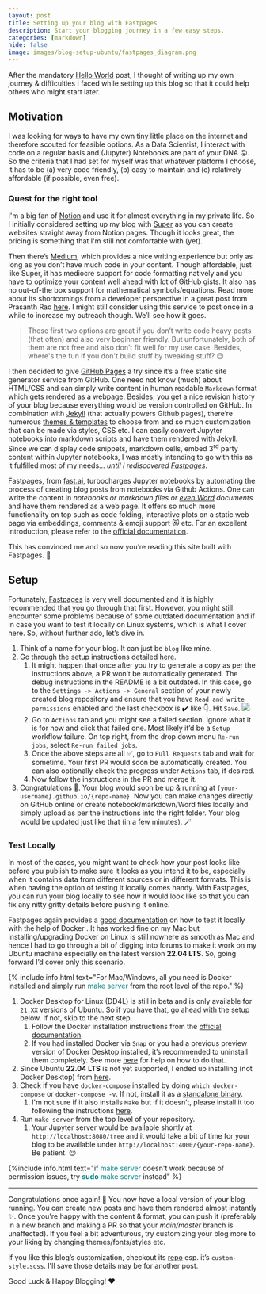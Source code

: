 ```yaml
---
layout: post
title: Setting up your blog with Fastpages
description: Start your blogging journey in a few easy steps.
categories: [markdown]
hide: false
image: images/blog-setup-ubuntu/fastpages_diagram.png
---
```


After the mandatory [Hello World](../09/hello-world.html) post, I thought of writing up my own journey & difficulties I faced while setting up this blog so that it could help others who might start later. <i class="fa-solid fa-person-hiking"></i>

## Motivation

I was looking for ways to have my own tiny little place on the internet and therefore scouted for feasible options. As a Data Scientist, I interact with code on a regular basis and (Jupyter) Notebooks are part of your DNA :stuck_out_tongue:. So the criteria that I had set for myself was that whatever platform I choose, it has to be (a) very code friendly, (b) easy to maintain and (c) relatively affordable (if possible, even free).

### Quest for the right tool

I'm a big fan of [Notion](https://www.notion.so/) and use it for almost everything in my private life. So I initially considered setting up my blog with [Super](https://super.so/) as you can create websites straight away from Notion pages. Though it looks great, the pricing is something that I'm still not comfortable with (yet). 

Then there’s [Medium](https://medium.com/), which provides a nice writing experience but only as long as you don’t have much code in your content. Though affordable, just like Super, it has mediocre support for code formatting natively and you have to optimize your content well ahead with lot of GitHub gists. It also has no out-of-the box support for mathematical symbols/equations. Read more about its shortcomings from a developer perspective in a great post from Prasanth Rao [here](https://prrao87.github.io/blog/blogging-for-data-scientists). I might still consider using this service to post once in a while to increase my outreach though. We’ll see how it goes. <i class="fa-regular fa-face-smile"></i>

> These first two options are great if you don’t write code heavy posts (that often) and also very beginner friendly. But unfortunately, both of them are not free and also don’t fit well for my use case. Besides, where's the fun if you don't build stuff by tweaking stuff? :wink:

I then decided to give [GitHub Pages](https://pages.github.com) a try since it’s a free static site generator service from GitHub. One need not know (much) about HTML/CSS and can simply write content in human readable `Markdown` format which gets rendered as a webpage. Besides, you get a nice revision history of your blog because everything would be version controlled on GitHub. In combination with [Jekyll](https://jekyllrb.com) (that actually powers Github pages), there’re numerous [themes & templates](http://jekyllthemes.io) to choose from and so much customization that can be made via styles, CSS etc. I can easily convert Jupyter notebooks into markdown scripts and have them rendered with Jekyll. Since we can display code snippets, markdown cells, embed 3<sup>rd</sup> party content within Jupyter notebooks, I was mostly intending to go with this as it fulfilled most of my needs... *until I rediscovered [Fastpages](https://fastpages.fast.ai)*.

Fastpages, from [fast.ai](https://fast.ai/), turbocharges Jupyter notebooks by automating the process of creating blog posts from notebooks via Github Actions. One can write the content in *notebooks or markdown files or <u>even Word</u> documents* and have them rendered as a web page. It offers so much more functionality on top such as code folding, interactive plots on a static web page via embeddings, comments & emoji support :heart_eyes_cat: etc. For an excellent introduction, please refer to the [official documentation](https://github.com/fastai/fastpages).

This has convinced me and so now you’re reading this site built with Fastpages. :tada:

## Setup

Fortunately, [Fastpages](https://github.com/fastai/fastpages#welcome-to-fastpages) is very well documented and it is highly recommended that you go through that first. However, you might still encounter some problems because of some outdated documentation and if in case you want to test it locally on Linux systems, which is what I cover here. So, without further ado, let’s dive in.

1. Think of a name for your blog. It can just be `blog` like mine.
2. Go through the setup instructions detailed [here](https://github.com/fastai/fastpages#setup-instructions).
    1. It might happen that once after you try to generate a copy as per the instructions above, a PR won’t be automatically generated. The debug instructions in the README is a bit outdated. In this case, go to the `Settings -> Actions -> General` section of your newly created blog repository and ensure that you have `Read and write permissions` enabled and the last checkbox is ✔️ like :point_down:. Hit `Save`.
    ![]({{site.baseurl}}/images/blog-setup-ubuntu/actions_debug.png)  
    2. Go to `Actions` tab and you might see a failed section. Ignore what it is for now and click that failed one. Most likely it’d be a `Setup` workflow failure. On top right, from the drop down menu `Re-run jobs`, select `Re-run failed jobs`. 
    3. Once the above steps are all ✅, go to `Pull Requests` tab and wait for sometime. Your first PR would soon be automatically created. You can also optionally check the progress under `Actions` tab, if desired.
    4. Now follow the instructions in the PR and merge it. 
3. Congratulations :confetti_ball:. Your blog would soon be up & running at `{your-username}.github.io/{repo-name}`. Now you can make changes directly on GitHub online or create notebook/markdown/Word files locally and simply upload as per the instructions into the right folder. Your blog would be updated just like that (in a few minutes). 🪄 


### Test Locally

In most of the cases, you might want to check how your post looks like before you publish to make sure it looks as you intend it to be, especially when it contains data from different sources or in different formats. This is when having the option of testing it locally comes handy. With Fastpages, you can run your blog locally to see how it would look like so that you can fix any nitty gritty details before pushing it online.

Fastpages again provides a [good documentation](https://github.com/fastai/fastpages/blob/master/_fastpages_docs/DEVELOPMENT.md) on how to test it locally with the help of Docker <i class="fa-brands fa-docker"></i>. It has worked fine on my Mac <i class="fa-solid fa-laptop"></i> but installing/upgrading Docker on Linux <i class="fa-brands fa-linux"></i> is still nowhere as smooth as Mac  and hence I had to go through a bit of digging into forums to make it work on my Ubuntu <i class="fa-brands fa-ubuntu"></i> machine especially on the latest version **22.04 LTS**. So, going forward I’d cover only this scenario. 

{% include info.html text="For Mac/Windows, all you need is Docker installed and simply run <font color='teal'>make server</font> from the root level of the repo." %}
 

1. Docker Desktop for Linux (DD4L) is still in beta and is only available for `21.XX` versions of Ubuntu. So if you have that, go ahead with the setup below. If not, skip to the next step.
    1. Follow the Docker installation instructions from the [official documentation](https://docs.docker.com/desktop/linux/).
    2. If you had installed Docker via `Snap` or you had a previous preview version of Docker Desktop installed, it’s recommended to uninstall them completely. See more [here](https://askubuntu.com/questions/935569/how-to-completely-uninstall-docker) for help on how to do that.
2. Since Ubuntu **22.04 LTS** is not yet supported, I ended up installing <i class="fa-brands fa-docker"></i> (not Docker Desktop) from [here](https://www.digitalocean.com/community/tutorials/how-to-install-and-use-docker-on-ubuntu-22-04).
3. Check if you have `docker-compose` installed by doing `which docker-compose` or `docker-compose -v`. If not, install it as a [standalone binary](https://docs.docker.com/compose/install/#install-compose-as-standalone-binary-on-linux-systems).
    1. I'm not sure if it also installs `Make` but if it doesn’t, please install it too following the instructions [here](https://www.linuxfordevices.com/tutorials/install-cmake-on-linux).
5. Run `make server` from the top level of your repository.
    1. Your Jupyter server would be available shortly at `http://localhost:8080/tree` and it would take a bit of time for your blog to be available under `http://localhost:4000/{your-repo-name}`. Be patient. :relieved:

{%include info.html text="if <font color='teal'>make server</font> doesn't work because of permission issues, try <font color='teal'><b>sudo</b> make server</font> instead" %}


---

Congratulations once again! :tada: You now have a local version of your blog running. You can create new posts and have them rendered almost instantly :sparkles:. Once you're happy with the content & format, you can push it (preferably in a new branch and making a PR so that your *main/master* branch is unaffected). If you feel a bit adventurous, try customizing your blog more to your liking by changing themes/fonts/styles etc.

If you like this blog’s customization, checkout its <i class="fa-brands fa-github"></i> [repo](https://github.com/samsaara/blog) esp. it’s `custom-style.scss`. I'll save those details may be for another post.

Good Luck & Happy Blogging! ❤️
